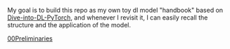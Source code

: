 My goal is to build this repo as my own toy dl model "handbook" based on [Dive-into-DL-PyTorch](https://tangshusen.me/Dive-into-DL-PyTorch/#/), and whenever I revisit it, I can easily recall the structure and the application of the model.

[00Preliminaries](00Preliminaries)
